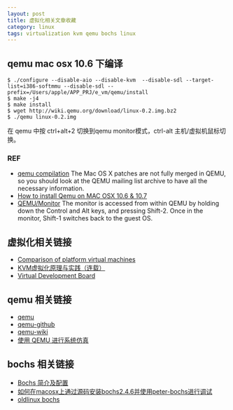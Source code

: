 ```yaml
---
layout: post
title: 虚拟化相关文章收藏
category: linux
tags: virtualization kvm qemu bochs linux
---
```


## qemu mac osx 10.6 下编译

    $ ./configure --disable-aio --disable-kvm  --disable-sdl --target-list=i386-softmmu --disable-sdl --prefix=/Users/apple/APP_PRJ/e_vm/qemu/install
    $ make -j4
    $ make install
    $ wget http://wiki.qemu.org/download/linux-0.2.img.bz2
    $ ./qemu linux-0.2.img

在 qemu 中按 ctrl+alt+2 切换到qemu monitor模式，ctrl-alt 主机/虚拟机鼠标切换。

### REF

* [qemu compilation](http://qemu.weilnetz.de/qemu-doc.html#compilation)
The Mac OS X patches are not fully merged in QEMU, so you should look at the QEMU mailing list archive to have all the necessary information. 
* [How to install Qemu on MAC OSX 10.6 & 10.7](http://forum.gns3.net/topic4600.html)
* [QEMU/Monitor](http://en.wikibooks.org/wiki/QEMU/Monitor)
The monitor is accessed from within QEMU by holding down the Control and Alt keys, and pressing Shift-2. Once in the monitor, Shift-1 switches back to the guest OS.

## 虚拟化相关链接

* [Comparison of platform virtual machines](http://en.wikipedia.org/wiki/Comparison_of_platform_virtual_machines)
* [KVM虚拟化原理与实践（连载）](http://smilejay.com/kvm_theory_practice/)
* [Virtual Development Board](http://www.elinux.org/Virtual_Development_Board)

## qemu 相关链接

* [qemu](http://wiki.qemu.org)
* [qemu-github](https://github.com/qemu/QEMU)
* [qemu-wiki](http://wiki.qemu.org/Links)
* [使用 QEMU 进行系统仿真](http://www.ibm.com/developerworks/cn/linux/l-qemu/)

## bochs 相关链接

* [Bochs 简介及配置](http://www.cppblog.com/coreBugZJ/archive/2011/04/03/143334.aspx)
* [如何在macosx上通过源码安装bochs2.4.6并使用peter-bochs进行调试](http://blog.csdn.net/bigstaff/article/details/6311926)
* [oldlinux bochs](http://oldlinux.org/Linux.old/)
